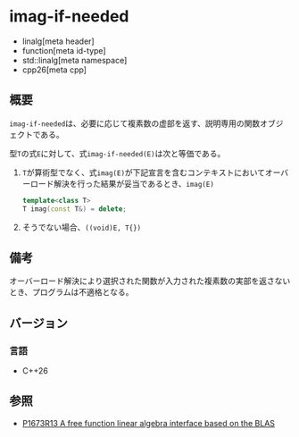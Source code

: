 # imag-if-needed

* linalg[meta header]
* function[meta id-type]
* std::linalg[meta namespace]
* cpp26[meta cpp]

## 概要
`imag-if-needed`は、必要に応じて複素数の虚部を返す、説明専用の関数オブジェクトである。

型`T`の式`E`に対して、式`imag-if-needed(E)`は次と等価である。

1. `T`が算術型でなく、式`imag(E)`が下記宣言を含むコンテキストにおいてオーバーロード解決を行った結果が妥当であるとき、`imag(E)`
    ```cpp
    template<class T>
    T imag(const T&) = delete; 
    ```
2. そうでない場合、`((void)E, T{})`


## 備考
オーバーロード解決により選択された関数が入力された複素数の実部を返さないとき、プログラムは不適格となる。


## バージョン
### 言語
- C++26


## 参照
- [P1673R13 A free function linear algebra interface based on the BLAS](https://www.open-std.org/jtc1/sc22/wg21/docs/papers/2023/p1673r13.html)

